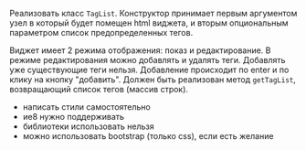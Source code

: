 Реализовать класс `TagList`. Конструктор принимает первым аргументом узел в который будет помещен html виджета, и вторым опциональным параметром список предопределенных тегов.

Виджет имеет 2 режима отображения: показ и редактирование. В режиме редактирования можно добавлять и удалять теги. Добавлять уже существующие теги нельзя. Добавление происходит по enter и по клику на кнопку "добавить".
Должен быть реализован метод `getTagList`, возвращающий список тегов (массив строк).

- написать стили самостоятельно
- ие8 нужно поддерживать
- библиотеки использовать нельзя
- можно использовать bootstrap (только css), если есть желание